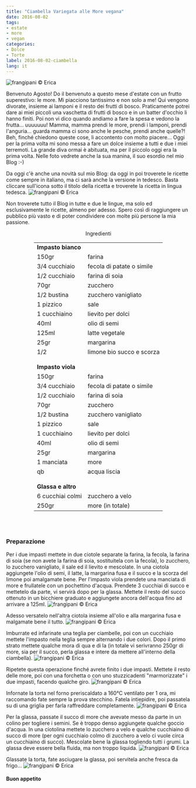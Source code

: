 ```yaml
---
title: "Ciambella Variegata alle More vegana"
date: 2016-08-02
tags:
- estate
- more
- vegan
categories:
- Dolce
- Torte
label: 2016-08-02-ciambella
lang: it
---
```

![](../2016-08-02-ciambella-variegata-alle-more/header.jpg "frangipani © Erica")

Benvenuto Agosto! Do il benvenuto a questo mese d'estate con un frutto superestivo: le more. Mi piacciono tantissimo e non solo a me! Qui vengono divorate, insieme ai lamponi e il resto dei frutti di bosco. Praticamente potrei dare ai miei piccoli una vaschetta di frutti di bosco e in un batter d'occhio li hanno finiti. Poi non vi dico quando andiamo a fare la spesa e vedono la frutta... uuuuuuu! Mamma, mamma prendi le more, prendi i lamponi, prendi l'anguria... guarda mamma ci sono anche le pesche, prendi anche quelle?! Beh, finché chiedono queste cose, li accontento con molto piacere... Oggi per la prima volta mi sono messa a fare un dolce insieme a tutti e due i miei terremoti. La grande diva ormai è abituata, ma per il piccolo oggi era la prima volta. Nelle foto vedrete anche la sua manina, il suo esordio nel mio Blog :-)

Da oggi c'è anche una novità sul mio Blog: da oggi in poi troverete le ricette come sempre in italiano, ma ci sarà anche la versione in tedesco. Basta cliccare sull'icona sotto il titolo della ricetta e troverete la ricetta in lingua tedesca. 
![](../2016-08-02-ciambella-variegata-alle-more/lng_change.png "frangipani © Erica")

Non troverete tutto il Blog in tutte e due le lingue, ma solo ed esclusivamente le ricette, almeno per adesso. Spero così di raggiungere un pubblico più vasto e di poter condividere con molte più persone la mia passione.

<div id="wrapper" style="text-align: center">
  <div id="yourdiv" style="display: inline-block;">
    <div class="ingredients">
      <div class="ingredients-title">Ingredienti</div>
      <table>
        <tbody>
          <tr>
            <td colspan="2"><b>Impasto bianco</b></td>
          </tr>
          <tr>
            <td>150gr</td>
            <td>farina</td>
          </tr>
          <tr>
            <td>3/4 cucchiaio</td>
            <td>fecola di patate o simile</td>
          </tr>
          <tr>
            <td>1/2 cucchiaio</td>
            <td>farina di soia</td>
          </tr>
          <tr>
            <td>70gr</td>
            <td>zucchero</td>
          </tr>
          <tr>
            <td>1/2 bustina</td>
            <td>zucchero vanigliato</td>
          </tr>
          <tr>
            <td>1 pizzico</td>
            <td>sale</td>
          </tr>
          <tr>
            <td>1 cucchiaino</td>
            <td>lievito per dolci</td>
          </tr>
          <tr>
            <td>40ml</td>
            <td>olio di semi</td>
          </tr>
          <tr>
            <td>125ml</td>
            <td>latte vegetale</td>
          </tr>
          <tr>
            <td>25gr</td>
            <td>margarina</td>
          </tr>
          <tr>
            <td>1/2</td>
            <td>limone bio succo e scorza</td>
          </tr>
          <tr style="height: 15px;"></tr>
          <tr>          
            <td colspan="2"><b>Impasto viola</b></td>
          </tr>      
          <tr>
            <td>150gr</td>
            <td>farina</td>
          </tr>
          <tr>
            <td>3/4 cucchiaio</td>
            <td>fecola di patate o simile</td>
          </tr>
          <tr>
            <td>1/2 cucchiaio</td>
            <td>farina di soia</td>
          </tr>
          <tr>
            <td>70gr</td>
            <td>zucchero</td>
          </tr>
          <tr>
            <td>1/2 bustina</td>
            <td>zucchero vanigliato</td>
          </tr>
          <tr>
            <td>1 pizzico</td>
            <td>sale</td>
          </tr>
          <tr>
            <td>1 cucchiaino</td>
            <td>lievito per dolci</td>
          </tr>
          <tr>
            <td>40ml</td>
            <td>olio di semi</td>
          </tr>
          <tr>
            <td>25gr</td>
            <td>margarina</td>
          </tr>
          <tr>
            <td>1 manciata</td>
            <td>more</td>
          </tr>
          <tr>
            <td>qb</td>
            <td>acqua liscia</td>
          </tr>
          <tr style="height: 15px;"></tr>
          <tr>          
            <td colspan="2"><b>Glassa e altro</b></td>
          </tr>      
          <tr>
            <td>6 cucchiai colmi</td>
            <td>zucchero a velo</td>
          </tr>
          <tr>
            <td>250gr</td>
            <td>more (in totale)</td>         
          </tr>
        </tbody>
      </table>
      <br></br>
    </div>
  </div>
</div>


<h3>
  <font color="grey">
    <i class="fa-solid fa-gears"></i>
  </font> Preparazione
</h3>

Per i due impasti mettete in due ciotole separate la farina, la fecola, la farina di soia (se non avete la farina di soia, sostituitela con la fecola), lo zucchero, lo zucchero vanigliato, il sale ed il lievito e mescolate. In una ciotola aggiungete l'olio di semi, il latte, la margarina fusa e il succo e la scorza del limone poi amalgamate bene. Per l'impasto viola prendete una manciata di more e frullatele con un pochettino d'acqua. Prendete 3 cucchiai di succo e mettetelo da parte, vi servirà dopo per la glassa. Mettete il resto del succo ottenuto in un bicchiere graduato e aggiungete ancora dell'acqua fino ad arrivare a 125ml. 
![](../2016-08-02-ciambella-variegata-alle-more/more.jpg "frangipani © Erica")

Adesso versatelo nell'altra ciotola insieme all'olio e alla margarina fusa e malgamate bene il tutto.
![](../2016-08-02-ciambella-variegata-alle-more/impasti.jpg "frangipani © Erica")

Imburrate ed infarinate una teglia per ciambelle, poi con un cucchiaio mettete l'impasto nella teglia sempre alternando i due colori. Dopo il primo strato mettete qualche mora di qua e di la (in totale vi serivranno 250gr di more, sia per il succo, perla glassa e intere da mettere all'interno della ciambella).
![](../2016-08-02-ciambella-variegata-alle-more/teglia1.jpg "frangipani © Erica")

Ripetete questa operazione finché avrete finito i due impasti. Mettete il resto delle more, poi con una forchetta o con uno stuzzicadenti "marmorizzate" i due impasti, facendo qualche giro.
![](../2016-08-02-ciambella-variegata-alle-more/teglia2.jpg "frangipani © Erica")

Infornate la torta nel forno preriscaldato a 160°C ventilato per 1 ora, mi raccomando fate sempre la prova stecchino. Fatela intiepidire, poi passatela su di una griglia per farla raffreddare completamente.
![](../2016-08-02-ciambella-variegata-alle-more/sfornata.jpg "frangipani © Erica")

Per la glassa, passate il succo di more che avevate messo da parte in un colino per togliere i semini. Se è troppo denso aggiungete qualche goccio d'acqua. In una ciotolina mettete lo zucchero a velo e qualche cucchiaino di succo di more (per ogni cucchiaio colmo di zucchero a velo ci vuole circa un cucchiaino di succo). Mescolate bene la glassa togliendo tutti i grumi. La glassa deve essere bella fluida, ma non troppo liquida.
![](../2016-08-02-ciambella-variegata-alle-more/glassa.jpg "frangipani © Erica")

Glassate la torta, fate asciugare la glassa, poi servitela anche fresca da frigo...
![](../2016-08-02-ciambella-variegata-alle-more/risultato.jpg "frangipani © Erica")


<h4>Buon appetito
  <font color="red">
    <i class="fa-regular fa-face-smile"></i>
  </font>
</h4>
